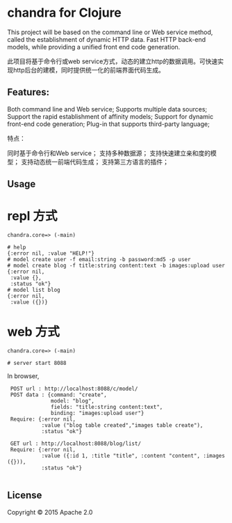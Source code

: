 # chandra for Clojure

This project will be based on the command line or Web service method, called the establishment of dynamic HTTP data. Fast HTTP back-end models, while providing a unified front end code generation.


此项目将基于命令行或web service方式，动态的建立http的数据调用。可快速实现http后台的建模，同时提供统一化的前端界面代码生成。


## Features:

Both command line and Web service;
Supports multiple data sources;
Support the rapid establishment of affinity models;
Support for dynamic front-end code generation;
Plug-in that supports third-party language;

特点：

同时基于命令行和Web service；
支持多种数据源；
支持快速建立亲和度的模型；
支持动态统一前端代码生成；
支持第三方语言的插件；

## Usage

# repl 方式

```
chandra.core=> (-main)

# help
{:error nil, :value "HELP!"}
# model create user -f email:string -b password:md5 -p user
# model create blog -f title:string content:text -b images:upload user
{:error nil,
 :value {},
 :status "ok"}
# model list blog
{:error nil,
 :value ({})}

```

# web 方式

```
chandra.core=> (-main)

# server start 8088

```
In browser, 

```
 POST url : http://localhost:8088/c/model/
 POST data : {command: "create",
              model: "blog",
              fields: "title:string content:text",
              binding: "images:upload user"}
 Require: {:error nil,
           :value ("blog table created","images table create"),
           :status "ok"}

 GET url : http://localhost:8088/blog/list/
 Require: {:error nil,
           :value ({:id 1, :title "title", :content "content", :images ({})),
           :status "ok"}
           
```


## License

Copyright © 2015 Apache 2.0
